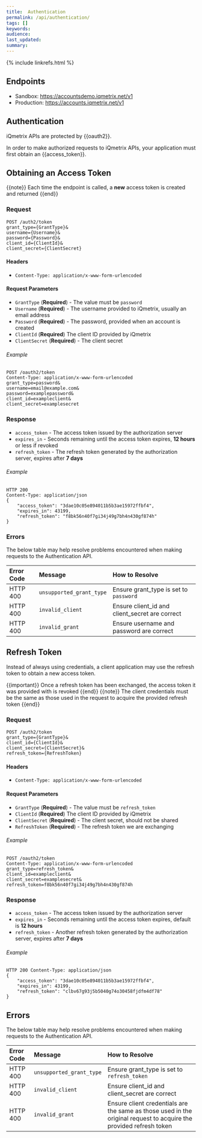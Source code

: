 ```yaml
---
title:  Authentication
permalink: /api/authentication/
tags: []
keywords: 
audience: 
last_updated: 
summary: 
---
```


{% include linkrefs.html %}

## Endpoints

* Sandbox: https://accountsdemo.iqmetrix.net/v1
* Production: https://accounts.iqmetrix.net/v1

## Authentication 

iQmetrix APIs are protected by {{oauth2}}.

In order to make authorized requests to iQmetrix APIs, your application must first obtain an {{access_token}}.

## Obtaining an Access Token

{{note}}
Each time the endpoint is called, a <b>new</b> access token is created and returned
{{end}}

### Request

    POST /auth2/token
    grant_type={GrantType}&
    username={Username}&
    password={Password}&
    client_id={ClientId}&
    client_secret={ClientSecret}

#### Headers

* `Content-Type: application/x-www-form-urlencoded`

#### Request Parameters

*  `GrantType` (**Required**) - The value must be `password`
*  `Username` (**Required**) - The username provided to iQmetrix, usually an email address
*  `Password` (**Required**) - The password, provided when an account is created
*  `ClientId` (**Required**) The client ID provided by iQmetrix
*  `ClientSecret` (**Required**) - The client secret

###### Example

    POST /oauth2/token
    Content-Type: application/x-www-form-urlencoded
    grant_type=password&
    username=email@example.com&
    password=examplepassword&
    client_id=exampleclient&
    client_secret=examplesecret

### Response

* `access_token` - The access token issued by the authorization server
* `expires_in` - Seconds remaining until the access token expires, **12 hours** or less if revoked
* `refresh_token` - The refresh token generated by the authorization server, expires after **7 days**

###### Example

    HTTP 200
    Content-Type: application/json
    {
        "access_token": "3dae10c05e894011b5b3ae15972ffbf4",
        "expires_in": 43199,
        "refresh_token": "f8bk56n40f7gi34j49g7bh4n430gf874h" 
    }

### Errors

The below table may help resolve problems encountered when making requests to the Authentication API.

| Error Code | Message | How to Resolve |
|:-----------|:--------|:---------------|
| HTTP 400 | `unsupported_grant_type` | Ensure grant_type is set to `password` |
| HTTP 400 | `invalid_client` | Ensure client_id and client_secret are correct |
| HTTP 400 | `invalid_grant` | Ensure username and password are correct |
 
## Refresh Token 

Instead of always using credentials, a client application may use the refresh token to obtain a new access token.

{{important}}
Once a refresh token has been exchanged, the access token it was provided with is revoked
{{end}}
{{note}}
The client credentials must be the same as those used in the request to acquire the provided refresh token
{{end}}

### Request

    POST /auth2/token
    grant_type={GrantType}&
    client_id={ClientId}&
    client_secret={ClientSecret}&
    refresh_token={RefreshToken}

#### Headers

* `Content-Type: application/x-www-form-urlencoded`

#### Request Parameters

* `GrantType` (**Required**) - The value must be `refresh_token`
* `ClientId` (**Required**) The client ID provided by iQmetrix
* `ClientSecret` (**Required**) - The client secret, should not be shared
* `RefreshToken` (**Required**) - The refresh token we are exchanging 

###### Example

    POST /oauth2/token 
    Content-Type: application/x-www-form-urlencoded
    grant_type=refresh_token& 
    client_id=exampleclient& 
    client_secret=examplesecret& 
    refresh_token=f8bk56n40f7gi34j49g7bh4n430gf874h

### Response

* `access_token` - The access token issued by the authorization server
* `expires_in` - Seconds remaining until the access token expires, default is **12 hours**
* `refresh_token` - Another refresh token generated by the authorization server, expires after **7 days**

###### Example

    HTTP 200 Content-Type: application/json 
    { 
        "access_token": "3dae10c05e894011b5b3ae15972ffbf4", 
        "expires_in": 43199, 
        "refresh_token": "clbv67g93j5b5040g74o30458fjdfm4df78" 
    }

## Errors

The below table may help resolve problems encountered when making requests to the Authentication API.

| Error Code | Message | How to Resolve |
|:-----------|:--------|:---------------|
| HTTP 400 | `unsupported_grant_type` | Ensure grant_type is set to `refresh_token` |
| HTTP 400 | `invalid_client` | Ensure client_id and client_secret are correct |
| HTTP 400 | `invalid_grant` | Ensure client credentials are the same as those used in the original request to acquire the provided refresh token |

